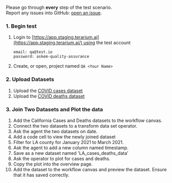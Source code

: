 Please go through **every** step of the test scenario.  
Report any issues into GitHub: [open an issue](https://github.com/DARPA-ASKEM/terarium/issues/new?assignees=&labels=bug%2C+Q%26A&template=qa-issue.md&title=%5BBUG%5D%3A+).

### 1. Begin test
1. Login to [https://app.staging.terarium.ai](https://app.staging.terarium.ai/) using the test account
    ```
    email: qa@test.io
    password: askem-quality-assurance
    ```
    
2. Create, or open, project named `QA <Your Name>`

### 2. Upload Datasets

1. Upload the [COVID cases dataset ](https://drive.google.com/file/d/1fNIMwEGm1vfMV2fP-mdaPYAp9MOpa_jn/view?usp=drive_link)
2. Upload the [COVID deaths dataset](https://drive.google.com/file/d/1MfRUykL6tjYoxVRU88um2nMwxFYCVhjk/view?usp=drive_link)

### 3. Join Two Datasets and Plot the data
1. Add the California Cases and Deaths datasets to the workflow canvas. 
2. Connect the two datasets to a transform data set operator. 
3. Ask the agent the two datasets on date. 
4. Add a code cell to view the newly joined dataset
5. Filter for LA county for January 2021 to March 2021. 
6. Ask the agent to add a new column named timestamp. 
7. Save as a new dataset named 'LA_cases_deaths_data'
8. Ask the operator to plot for cases and deaths.
9. Copy the plot into the overview page.
10. Add the dataset to the workflow canvas and preview the dataset. Ensure that it has saved correctly. 
